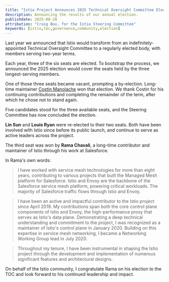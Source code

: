 ```yaml
---
title: "Istio Project Announces 2025 Technical Oversight Committee Election Results"
description: Announcing the results of our annual election.
publishdate: 2025-08-20
attribution: "Craig Box, for the Istio Steering Committee"
keywords: [istio,toc,governance,community,election]
---
```


Last year we announced that Istio would transform from an indefinitely-appointed Technical Oversight Committee to a regularly elected body, with members serving two-year terms.

Each year, three of the six seats are elected. To bootstrap the process, we announced the 2025 election would cover the seats held by the three longest-serving members.

One of those three seats became vacant, prompting a by-election. Long-time maintainer [Costin Manolache](https://github.com/costinm) won that election. We thank Costin for his continuing contributions and completing the remainder of the term, after which he chose not to stand again.

Five candidates stood for the three available seats, and the Steering Committee has now concluded the election.

**Lin Sun** and **Louis Ryan** were re-elected to their two seats. Both have been involved with Istio since before its public launch, and continue to serve as active leaders across the project.

The third seat was won by **Rama Chavali**, a long-time contributor and maintainer of Istio through his work at Salesforce.
 
In Rama's own words:

> I have worked with service mesh technologies for more than eight years, contributing to various projects that built the Managed Mesh platform for Salesforce. Istio and Envoy are the backbone of the Salesforce service mesh platform, powering critical workloads. The majority of Salesforce traffic flows through Istio and Envoy.

> I have been an active and impactful contributor to the Istio project since April 2019. My contributions span both the core control plane components of Istio and Envoy, the high-performance proxy that serves as Istio's data plane. Demonstrating a deep technical understanding and commitment to the project, I was recognized as a maintainer of Istio's control plane in January 2020. Building on this expertise in service mesh networking, I became a Networking Working Group lead in July 2020. 

> Throughout my tenure, I have been instrumental in shaping the Istio project through the development and implementation of numerous significant features and architectural designs.

On behalf of the Istio community, I congratulate Rama on his election to the TOC and look forward to his continued leadership and impact.